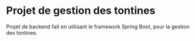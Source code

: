 # Projet de gestion des tontines
Projet de backend fait en utilisant le framework Spring Boot, pour la gestion des tontines.
